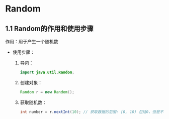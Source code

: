 # Random

## 1.1 Random的作用和使用步骤

作用：用于产生一个随机数

- 使用步骤：

  1. 导包：

     ```java
     import java.util.Random;
     ```

  2. 创建对象：

     ```java
     Random r = new Random();
     ```

  3. 获取随机数：

     ```java
     int number = r.nextInt(10); // 获取数据的范围: [0, 10) 包括0，但是不包括10
     ```

